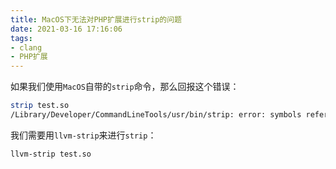 ```yaml
---
title: MacOS下无法对PHP扩展进行strip的问题
date: 2021-03-16 17:16:06
tags:
- clang
- PHP扩展
---
```


如果我们使用`MacOS`自带的`strip`命令，那么回报这个错误：

```bash
strip test.so
/Library/Developer/CommandLineTools/usr/bin/strip: error: symbols referenced by indirect symbol table entries that can't be stripped in: test.so
```

我们需要用`llvm-strip`来进行`strip`：

```bash
llvm-strip test.so
```
